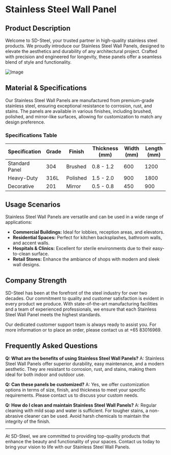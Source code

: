 # Stainless Steel Wall Panel

## Product Description

Welcome to SD-Steel, your trusted partner in high-quality stainless steel products. We proudly introduce our Stainless Steel Wall Panels, designed to elevate the aesthetics and durability of any architectural project. Crafted with precision and engineered for longevity, these panels offer a seamless blend of style and functionality.

![Image](https://github.com/user-attachments/assets/2567258e-e124-4816-932d-1809bd27ef0b)

## Material & Specifications

Our Stainless Steel Wall Panels are manufactured from premium-grade stainless steel, ensuring exceptional resistance to corrosion, rust, and stains. The panels are available in various finishes, including brushed, polished, and mirror-like surfaces, allowing for customization to match any design preference.

### Specifications Table

| Specification | Grade | Finish | Thickness (mm) | Width (mm) | Length (mm) |
|---------------|-------|--------|----------------|------------|-------------|
| Standard Panel| 304   | Brushed| 0.8 - 1.2      | 600        | 1200        |
| Heavy-Duty    | 316L  | Polished| 1.5 - 2.0     | 900        | 1800        |
| Decorative    | 201   | Mirror | 0.5 - 0.8      | 450        | 900         |

## Usage Scenarios

Stainless Steel Wall Panels are versatile and can be used in a wide range of applications:

- **Commercial Buildings:** Ideal for lobbies, reception areas, and elevators.
- **Residential Spaces:** Perfect for kitchen backsplashes, bathroom walls, and accent walls.
- **Hospitals & Clinics:** Excellent for sterile environments due to their easy-to-clean surface.
- **Retail Stores:** Enhance the ambiance of shops with modern and sleek wall designs.

## Company Strength

SD-Steel has been at the forefront of the steel industry for over two decades. Our commitment to quality and customer satisfaction is evident in every product we produce. With state-of-the-art manufacturing facilities and a team of experienced professionals, we ensure that each Stainless Steel Wall Panel meets the highest standards.

Our dedicated customer support team is always ready to assist you. For more information or to place an order, please contact us at +65 83016969.

## Frequently Asked Questions

**Q: What are the benefits of using Stainless Steel Wall Panels?**
A: Stainless Steel Wall Panels offer superior durability, easy maintenance, and a modern aesthetic. They are resistant to corrosion, rust, and stains, making them ideal for both indoor and outdoor use.

**Q: Can these panels be customized?**
A: Yes, we offer customization options in terms of size, finish, and thickness to meet your specific requirements. Please contact us to discuss your custom needs.

**Q: How do I clean and maintain Stainless Steel Wall Panels?**
A: Regular cleaning with mild soap and water is sufficient. For tougher stains, a non-abrasive cleaner can be used. Avoid harsh chemicals to maintain the integrity of the finish.

---

At SD-Steel, we are committed to providing top-quality products that enhance the beauty and functionality of your spaces. Contact us today to bring your vision to life with our Stainless Steel Wall Panels.